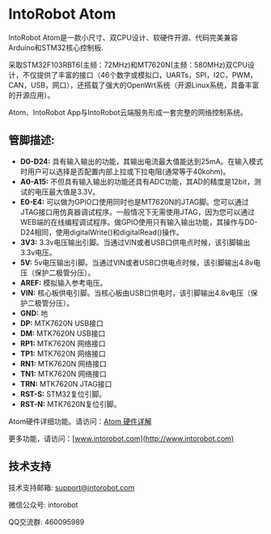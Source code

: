 # IntoRobot Atom

IntoRobot Atom是一款小尺寸、双CPU设计、软硬件开源、代码完美兼容Arduino和STM32核心控制板.

采取STM32F103RBT6(主频：72MHz)和MT7620N(主频：580MHz)双CPU设计，不仅提供了丰富的接口（46个数字或模拟口，UARTs，SPI，I2C，PWM，CAN，USB，网口），还搭载了强大的OpenWrt系统（开源Linux系统，具备丰富的开源应用）。

Atom、IntoRobot App与IntoRobot云端服务形成一套完整的网络控制系统。



## 管脚描述:

- **D0-D24:** 具有输入输出的功能，其输出电流最大值能达到25mA。在输入模式时用户可以选择是否配置内部上拉或下拉电阻(通常等于40kohm)。
- **A0-A15:** 不但具有输入输出的功能还具有ADC功能，其AD的精度是12bit，测试的电压最大值是3.3V。
- **E0-E4:** 可以做为GPIO口使用同时也是MT7620N的JTAG脚。您可以通过JTAG接口用仿真器调试程序。一般情况下无需使用JTAG，因为您可以通过WEB端的在线编程调试程序。做GPIO使用只有输入输出功能，其操作与D0-D24相同，使用digitalWrite()和digitalRead()操作。
- **3V3:** 3.3v电压输出引脚。当通过VIN或者USB口供电点时候，该引脚输出3.3v电压。
- **5V:** 5v电压输出引脚。当通过VIN或者USB口供电点时候，该引脚输出4.8v电压（保护二极管分压）。
- **AREF:** 模拟输入参考电压。
- **VIN:** 核心板供电引脚。当核心板由USB口供电时，该引脚输出4.8v电压（保护二极管分压）。
- **GND:** 地
- **DP:** MTK7620N USB接口
- **DM:** MTK7620N USB接口
- **RP1:** MTK7620N 网络接口
- **TP1:** MTK7620N 网络接口
- **RN1:** MTK7620N 网络接口
- **TN1:** MTK7620N 网络接口
- **TRN:** MTK7620N JTAG接口
- **RST-S:** STM32复位引脚。
- **RST-N:** MTK7620N复位引脚。

Atom硬件详细功能。请访问：[Atom 硬件详解](http://docs.intorobot.com/hardware/atom/hardware/#功能模块)

更多功能，请访问：[www.intorobot.com](http://www.intorobot.com)

## 技术支持
技术支持邮箱:		support@intorobot.com

微信公众号:		intorobot

QQ交流群:		460095989


